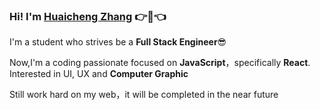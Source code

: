 ### Hi! I'm [Huaicheng Zhang](https://whiteling.github.io/) 👉👋👈

I'm a student who strives be a **Full Stack Engineer**😎

Now,I'm a coding passionate focused on **JavaScript**，specifically **React**. Interested in UI, UX and **Computer Graphic**

Still work hard on my web，it will be completed in the near future
